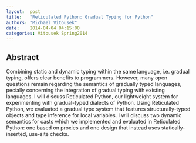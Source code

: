 ```yaml
--- 
layout:  post 
title:   "Reticulated Python: Gradual Typing for Python"
authors: "Michael Vitousek" 
date:    2014-04-04 04:15:00 
categories: Vitousek Spring2014
--- 
```

## Abstract

Combining static and dynamic typing within the same language, i.e. gradual
typing, offers clear benefits to programmers. However, many open questions
remain regarding the semantics of gradually typed languages, pecially concerning
the integration of gradual typing with existing languages. I will discuss
Reticulated Python, our lightweight system for experimenting with gradual-typed
dialects of Python. Using Reticulated Python, we evaluated a gradual type system
that features structurally-typed objects and type inference for local variables.
I will discuss two dynamic semantics for casts which we implemented and
evaluated in Reticulated Python: one based on proxies and one design that
instead uses statically-inserted, use-site checks.

